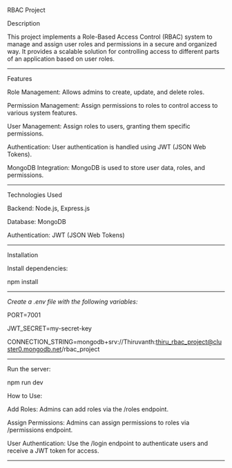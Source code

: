 RBAC Project

Description

This project implements a Role-Based Access Control (RBAC) system to manage and assign user roles and permissions in a secure and organized way. It provides a scalable solution for controlling access to different parts of an application based on user roles.

-----------------------------------------------------------------------------------------------------------------------------------------------------------

Features

Role Management: Allows admins to create, update, and delete roles.

Permission Management: Assign permissions to roles to control access to various system features.

User Management: Assign roles to users, granting them specific permissions.

Authentication: User authentication is handled using JWT (JSON Web Tokens).

MongoDB Integration: MongoDB is used to store user data, roles, and permissions.

-----------------------------------------------------------------------------------------------------------------------------------------------------------

Technologies Used

Backend: Node.js, Express.js

Database: MongoDB

Authentication: JWT (JSON Web Tokens)

-----------------------------------------------------------------------------------------------------------------------------------------------------------

Installation

Install dependencies:

npm install

-----------------------------------------------------------------------------------------------------------------------------------------------------------

*Create a .env file with the following variables:*

PORT=7001

JWT_SECRET=my-secret-key

CONNECTION_STRING=mongodb+srv://Thiruvanth:thiru_rbac_project@cluster0.mongodb.net/rbac_project

-----------------------------------------------------------------------------------------------------------------------------------------------------------

Run the server:

npm run dev

How to Use:

Add Roles: Admins can add roles via the /roles endpoint.

Assign Permissions: Admins can assign permissions to roles via /permissions endpoint.

User Authentication: Use the /login endpoint to authenticate users and receive a JWT token for access.

-----------------------------------------------------------------------------------------------------------------------------------------------------------
